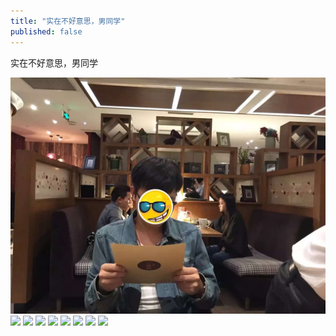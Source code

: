 ```yaml
---
title: "实在不好意思，男同学"
published: false
---
```

实在不好意思，男同学

![](./1.jpg)
![](./2.jpg)
![](./3.jpg)
![](./4.jpg)
![](./5.jpg)
![](./6.jpg)
![](./7.jpg)
![](./8.jpg)
![](./9.jpg)
